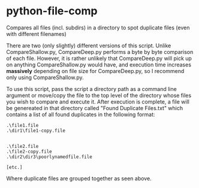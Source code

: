 # python-file-comp
Compares all files (incl. subdirs) in a directory to spot duplicate files (even with different filenames)

There are two (only slightly) different versions of this script. Unlike CompareShallow.py, CompareDeep.py performs a byte by byte comparison of each file. However, it is rather unlikely that CompareDeep.py will pick up on anything CompareShallow.py would have, and execution time increases **massively** depending on file size for CompareDeep.py, so I recommend only using CompareShallow.py.

To use this script, pass the script a directory path as a command line argument or move/copy the file to the top level of the directory whose files you wish to compare and execute it. After execution is complete, a file will be genereated in that directory called "Found Duplicate Files.txt" which contains a list of all found duplicates in the following format:
```
.\file1.file
.\dir1\file1-copy.file


.\file2.file
.\file2-copy.file
.\dir2\dir3\poorlynamedfile.file

[etc.]
```
Where duplicate files are grouped together as seen above.
